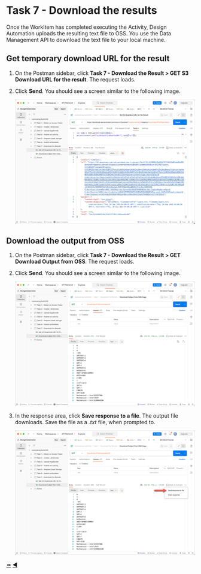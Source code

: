 # Task 7 - Download the results

Once the WorkItem has completed executing the Activity, Design Automation uploads the resulting text file to OSS. You use the Data Management API to download the text file to your local machine.


## Get temporary download URL for the result

1. On the Postman sidebar, click **Task 7 - Download the Result > GET S3 Download URL for the result**. The request loads.

2. Click **Send**. You should see a screen similar to the following image.

    ![Download URL](../images/task7-download_url.png "Download URL")



## Download the output from OSS

1. On the Postman sidebar, click **Task 7 - Download the Result > GET Download Output from OSS**. The request loads.

2. Click **Send**. You should see a screen similar to the following image.

    ![Download Result](../images/task7-download_step_1.png "Download Result")

3. In the response area, click **Save response to a file**. The output file downloads. Save the file as a *.txt* file, when prompted to.

    ![Download Result](../images/task7-download_step_2.png "Download Result")

[:rewind:](../readme.md "readme.md") [:arrow_backward:](task-6.md "Previous task")
